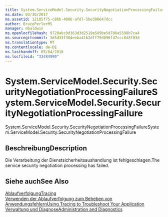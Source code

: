 ```yaml
---
title: System.ServiceModel.Security.SecurityNegotiationProcessingFailure
ms.date: 03/30/2017
ms.assetid: 12185f75-c86b-4006-afd7-5be308647dcc
author: BrucePerlerMS
manager: mbaldwin
ms.openlocfilehash: 9720abc9d363d3d2519e589be5d708a5598b7ca4
ms.sourcegitcommit: 3d5d33f384eeba41b2dff79d096f47ccc8d8f03d
ms.translationtype: MT
ms.contentlocale: de-DE
ms.lasthandoff: 05/04/2018
ms.locfileid: "33484990"
---
```

# <a name="systemservicemodelsecuritysecuritynegotiationprocessingfailure"></a><span data-ttu-id="bca8f-102">System.ServiceModel.Security.SecurityNegotiationProcessingFailure</span><span class="sxs-lookup"><span data-stu-id="bca8f-102">System.ServiceModel.Security.SecurityNegotiationProcessingFailure</span></span>
<span data-ttu-id="bca8f-103">System.ServiceModel.Security.SecurityNegotiationProcessingFailure</span><span class="sxs-lookup"><span data-stu-id="bca8f-103">System.ServiceModel.Security.SecurityNegotiationProcessingFailure</span></span>  
  
## <a name="description"></a><span data-ttu-id="bca8f-104">Beschreibung</span><span class="sxs-lookup"><span data-stu-id="bca8f-104">Description</span></span>  
 <span data-ttu-id="bca8f-105">Die Verarbeitung der Dienstsicherheitsaushandlung ist fehlgeschlagen.</span><span class="sxs-lookup"><span data-stu-id="bca8f-105">The service security negotiation processing has failed.</span></span>  
  
## <a name="see-also"></a><span data-ttu-id="bca8f-106">Siehe auch</span><span class="sxs-lookup"><span data-stu-id="bca8f-106">See Also</span></span>  
 [<span data-ttu-id="bca8f-107">Ablaufverfolgung</span><span class="sxs-lookup"><span data-stu-id="bca8f-107">Tracing</span></span>](../../../../../docs/framework/wcf/diagnostics/tracing/index.md)  
 [<span data-ttu-id="bca8f-108">Verwenden der Ablaufverfolgung zum Beheben von Anwendungsfehlern</span><span class="sxs-lookup"><span data-stu-id="bca8f-108">Using Tracing to Troubleshoot Your Application</span></span>](../../../../../docs/framework/wcf/diagnostics/tracing/using-tracing-to-troubleshoot-your-application.md)  
 [<span data-ttu-id="bca8f-109">Verwaltung und Diagnose</span><span class="sxs-lookup"><span data-stu-id="bca8f-109">Administration and Diagnostics</span></span>](../../../../../docs/framework/wcf/diagnostics/index.md)
